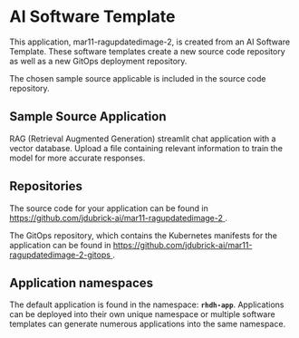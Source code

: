# AI Software Template

This application, mar11-ragupdatedimage-2, is created from an AI Software Template. These software templates create a new source code repository as well as a new GitOps deployment repository.

The chosen sample source applicable is included in the source code repository.

## Sample Source Application

RAG (Retrieval Augmented Generation) streamlit chat application with a vector database. Upload a file containing relevant information to train the model for more accurate responses.

## Repositories

The source code for your application can be found in [https://github.com/jdubrick-ai/mar11-ragupdatedimage-2 ](https://github.com/jdubrick-ai/mar11-ragupdatedimage-2 ).
 
The GitOps repository, which contains the Kubernetes manifests for the application can be found in 
[https://github.com/jdubrick-ai/mar11-ragupdatedimage-2-gitops ](https://github.com/jdubrick-ai/mar11-ragupdatedimage-2-gitops ). 

## Application namespaces 

The default application is found in the namespace: **`rhdh-app`**. Applications can be deployed into their own unique namespace or multiple software templates can generate numerous applications into the same namespace.